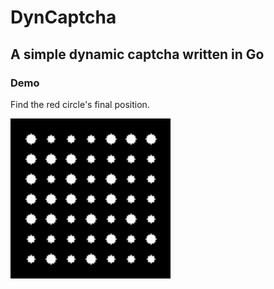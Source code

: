 # DynCaptcha
## A simple dynamic captcha written in Go

### Demo

Find the red circle's final position.

<img src="https://github.com/coyove/DynCaptcha/blob/master/demo.gif" height="256" width="256" >
